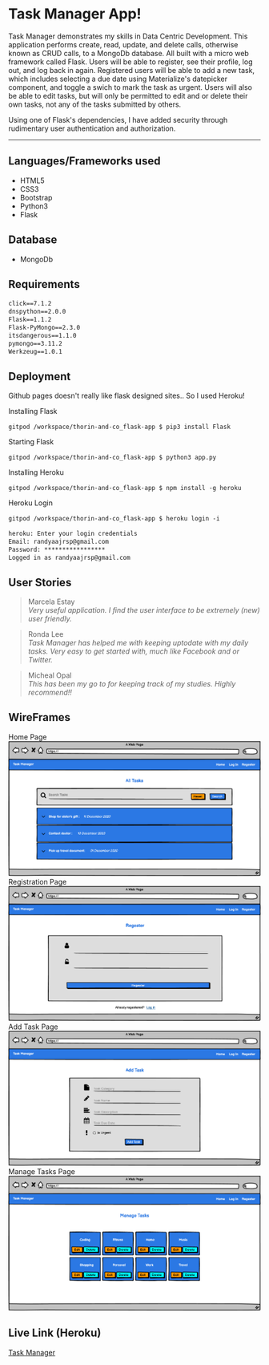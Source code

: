 # Task Manager App!

Task Manager demonstrates my skills in Data Centric Development. This application performs create, read, update, and delete calls, otherwise known as CRUD calls, to a MongoDb database.
All built with a micro web framework called Flask. Users will be able to register, see their profile, log out, and log back in again. Registered users will be able to add a new task, 
which includes selecting a due date using Materialize's datepicker component, and toggle a swich to mark the task as urgent. Users will also be able to edit tasks, but will only be permitted 
to edit and or delete their own tasks, not any of the tasks submitted by others.

Using one of Flask's dependencies, I have added security through rudimentary user authentication and authorization.

------
## Languages/Frameworks used
- HTML5
- CSS3
- Bootstrap
- Python3
- Flask

## Database
- MongoDb

## Requirements
```
click==7.1.2
dnspython==2.0.0
Flask==1.1.2
Flask-PyMongo==2.3.0
itsdangerous==1.1.0
pymongo==3.11.2
Werkzeug==1.0.1
```

## Deployment
Github pages doesn't really like flask designed sites.. So I used Heroku!

Installing Flask
```
gitpod /workspace/thorin-and-co_flask-app $ pip3 install Flask
```
Starting Flask
```
gitpod /workspace/thorin-and-co_flask-app $ python3 app.py
```
Installing Heroku
```
gitpod /workspace/thorin-and-co_flask-app $ npm install -g heroku
```
Heroku Login
```
gitpod /workspace/thorin-and-co_flask-app $ heroku login -i
```
```
heroku: Enter your login credentials
Email: randyaajrsp@gmail.com
Password: *****************
Logged in as randyaajrsp@gmail.com
```

## User Stories
> Marcela Estay<br>
> *Very useful application. I find the user interface to be extremely (new) user friendly.*

> Ronda Lee<br>
> *Task Manager has helped me with keeping uptodate with my daily tasks. Very easy to get started with, much like Facebook and or Twitter.* 

> Micheal Opal<br>
> *This has been my go to for keeping track of my studies. Highly recommend!!* 


## WireFrames
Home Page <br>
![Home Page](static/img/1.png) <br>
Registration Page <br>
![alt text](static/img/2.png) <br>
Add Task Page <br>
![alt text](static/img/3.png) <br>
Manage Tasks Page <br>
![alt text](static/img/4.png) <br>

## Live Link (Heroku)
[Task Manager](https://task-manager-randy.herokuapp.com/get_tasks)